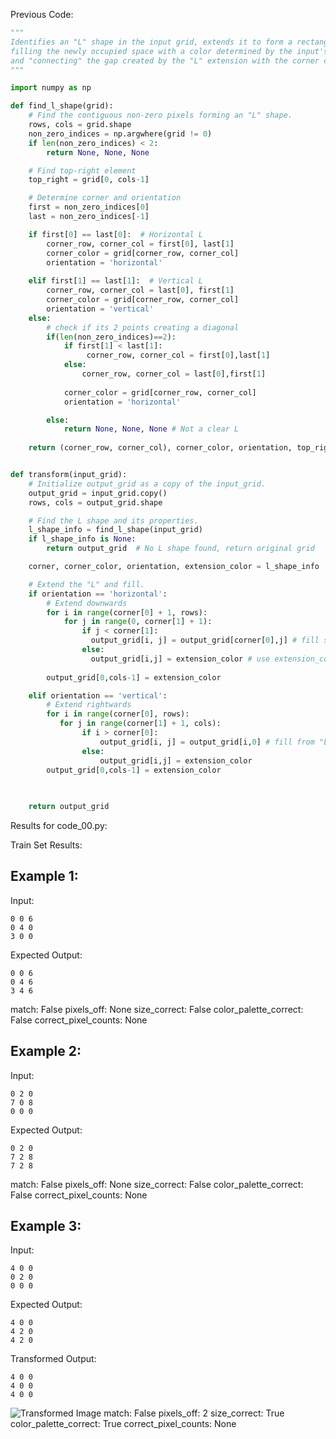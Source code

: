 
Previous Code:
```python
"""
Identifies an "L" shape in the input grid, extends it to form a rectangle, 
filling the newly occupied space with a color determined by the input's top-right cell,
and "connecting" the gap created by the "L" extension with the corner color.
"""

import numpy as np

def find_l_shape(grid):
    # Find the contiguous non-zero pixels forming an "L" shape.
    rows, cols = grid.shape
    non_zero_indices = np.argwhere(grid != 0)
    if len(non_zero_indices) < 2:
        return None, None, None

    # Find top-right element
    top_right = grid[0, cols-1]

    # Determine corner and orientation
    first = non_zero_indices[0]
    last = non_zero_indices[-1]

    if first[0] == last[0]:  # Horizontal L
        corner_row, corner_col = first[0], last[1]
        corner_color = grid[corner_row, corner_col]
        orientation = 'horizontal'
        
    elif first[1] == last[1]:  # Vertical L
        corner_row, corner_col = last[0], first[1]
        corner_color = grid[corner_row, corner_col]
        orientation = 'vertical'
    else:
        # check if its 2 points creating a diagonal
        if(len(non_zero_indices)==2):
            if first[1] < last[1]:
                 corner_row, corner_col = first[0],last[1]
            else:
                corner_row, corner_col = last[0],first[1]
           
            corner_color = grid[corner_row, corner_col]
            orientation = 'horizontal'

        else:
            return None, None, None # Not a clear L
    
    return (corner_row, corner_col), corner_color, orientation, top_right


def transform(input_grid):
    # Initialize output_grid as a copy of the input_grid.
    output_grid = input_grid.copy()
    rows, cols = output_grid.shape

    # Find the L shape and its properties.
    l_shape_info = find_l_shape(input_grid)
    if l_shape_info is None:
        return output_grid  # No L shape found, return original grid

    corner, corner_color, orientation, extension_color = l_shape_info

    # Extend the "L" and fill.
    if orientation == 'horizontal':
        # Extend downwards
        for i in range(corner[0] + 1, rows):
            for j in range(0, corner[1] + 1):
                if j < corner[1]:
                  output_grid[i, j] = output_grid[corner[0],j] # fill same color as top row of "L" until hitting corner column
                else:
                  output_grid[i,j] = extension_color # use extension_color for corner and beyond
            
        output_grid[0,cols-1] = extension_color

    elif orientation == 'vertical':
        # Extend rightwards
        for i in range(corner[0], rows):
           for j in range(corner[1] + 1, cols):
                if i > corner[0]:
                    output_grid[i, j] = output_grid[i,0] # fill from "L" column
                else:
                    output_grid[i,j] = extension_color
        output_grid[0,cols-1] = extension_color
    
      

    return output_grid
```
Results for code_00.py:

Train Set Results:

## Example 1:
Input:
```
0 0 6
0 4 0
3 0 0
```
Expected Output:
```
0 0 6
0 4 6
3 4 6
```
match: False
pixels_off: None
size_correct: False
color_palette_correct: False
correct_pixel_counts: None

## Example 2:
Input:
```
0 2 0
7 0 8
0 0 0
```
Expected Output:
```
0 2 0
7 2 8
7 2 8
```
match: False
pixels_off: None
size_correct: False
color_palette_correct: False
correct_pixel_counts: None

## Example 3:
Input:
```
4 0 0
0 2 0
0 0 0
```
Expected Output:
```
4 0 0
4 2 0
4 2 0
```
Transformed Output:
```
4 0 0
4 0 0
4 0 0
```
![Transformed Image](d037b0a7-3.png)
match: False
pixels_off: 2
size_correct: True
color_palette_correct: True
correct_pixel_counts: None
